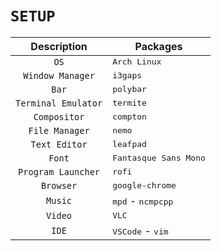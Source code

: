 # `SETUP`

| Description         |     Packages                               |
| :----------:        | ------------------------------------------ |
| `OS`                | <kbd>Arch Linux</kbd>
| `Window Manager`    | <kbd>i3gaps</kbd>		           |
| `Bar`               | <kbd>polybar</kbd>			   |
| `Terminal Emulator` | <kbd>termite</kbd>                         |
| `Compositor`        | <kbd>compton</kbd>                         |
| `File Manager`      | <kbd>nemo</kbd>                            |
| `Text Editor`       | <kbd>leafpad</kbd>                         |
| `Font`              | <kbd>Fantasque Sans Mono</kbd>             |
| `Program Launcher`  | <kbd>rofi</kbd>                            |
| `Browser`           | <kbd>google-chrome</kbd>                   |
| `Music`             | <kbd>mpd</kbd> - <kbd>ncmpcpp</kbd>        |
| `Video`             | <kbd>VLC</kbd>                             |
| `IDE`               | <kbd>VSCode</kbd> - <kbd>vim</kbd>         |
